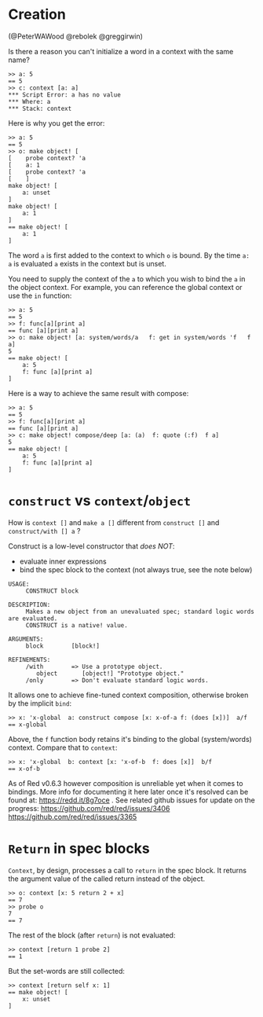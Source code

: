 # Creation

(@PeterWAWood @rebolek @greggirwin)

Is there a reason you can't initialize a word in a context with the same name?

```
>> a: 5
== 5
>> c: context [a: a]
*** Script Error: a has no value
*** Where: a
*** Stack: context
```

Here is why you get the error:

```
>> a: 5
== 5
>> o: make object! [
[    probe context? 'a
[    a: 1
[    probe context? 'a
[    ]
make object! [
    a: unset
]
make object! [
    a: 1
]
== make object! [
    a: 1
]
```

The word `a` is first added to the context to which `o` is bound. By the time `a: a` is evaluated `a` exists in the context but is unset.

You need to supply the context of the `a` to which you wish to bind the `a` in the object context. For example, you can reference the global context or use the `in` function:

```
>> a: 5
== 5
>> f: func[a][print a]
== func [a][print a]
>> o: make object! [a: system/words/a   f: get in system/words 'f   f a]
5
== make object! [
    a: 5
    f: func [a][print a]
]
```

Here is a way to achieve the same result with compose:

```
>> a: 5
== 5
>> f: func[a][print a]
== func [a][print a]
>> c: make object! compose/deep [a: (a)  f: quote (:f)  f a]
5
== make object! [
    a: 5
    f: func [a][print a]
]
```

# `construct` vs `context`/`object`

How is `context []` and `make a []` different from `construct []` and `construct/with [] a` ?

Construct is a low-level constructor that *does NOT*:
- evaluate inner expressions
- bind the spec block to the context (not always true, see the note below)


```
USAGE:
     CONSTRUCT block

DESCRIPTION: 
     Makes a new object from an unevaluated spec; standard logic words are evaluated. 
     CONSTRUCT is a native! value.

ARGUMENTS:
     block        [block!] 

REFINEMENTS:
     /with        => Use a prototype object.
        object       [object!] "Prototype object."
     /only        => Don't evaluate standard logic words.
```

It allows one to achieve fine-tuned context composition, otherwise broken by the implicit `bind`:
```
>> x: 'x-global  a: construct compose [x: x-of-a f: (does [x])]  a/f
== x-global
```
Above, the `f` function body retains it's binding to the global (system/words) context. Compare that to `context`:
```
>> x: 'x-global  b: context [x: 'x-of-b  f: does [x]]  b/f
== x-of-b
```

As of Red v0.6.3 however composition is unreliable yet when it comes to bindings. More info for documenting it here later once it's resolved can be found at: https://redd.it/8g7oce . See related github issues for update on the progress: https://github.com/red/red/issues/3406 https://github.com/red/red/issues/3365


# `Return` in spec blocks

`Context`, by design, processes a call to `return` in the spec block. It returns the argument value of the called return instead of the object.

```
>> o: context [x: 5 return 2 + x]
== 7
>> probe o
7
== 7
```

The rest of the block (after `return`) is not evaluated:
```
>> context [return 1 probe 2]
== 1
```

But the set-words are still collected:
```
>> context [return self x: 1]
== make object! [
    x: unset
]
```